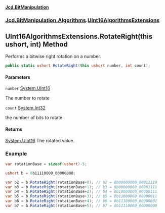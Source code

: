 #### [Jcd.BitManipulation](index 'index')

### [Jcd.BitManipulation.Algorithms](Jcd.BitManipulation.Algorithms 'Jcd.BitManipulation.Algorithms').[UInt16AlgorithmsExtensions](Jcd.BitManipulation.Algorithms.UInt16AlgorithmsExtensions 'Jcd.BitManipulation.Algorithms.UInt16AlgorithmsExtensions')

## UInt16AlgorithmsExtensions.RotateRight(this ushort, int) Method

Performs a bitwise right rotation on a number.

```csharp
public static ushort RotateRight(this ushort number, int count);
```

#### Parameters

<a name='Jcd.BitManipulation.Algorithms.UInt16AlgorithmsExtensions.RotateRight(thisushort,int).number'></a>

`number` [System.UInt16](https://docs.microsoft.com/en-us/dotnet/api/System.UInt16 'System.UInt16')

The number to rotate

<a name='Jcd.BitManipulation.Algorithms.UInt16AlgorithmsExtensions.RotateRight(thisushort,int).count'></a>

`count` [System.Int32](https://docs.microsoft.com/en-us/dotnet/api/System.Int32 'System.Int32')

the number of bits to rotate

#### Returns

[System.UInt16](https://docs.microsoft.com/en-us/dotnet/api/System.UInt16 'System.UInt16')
The rotated value.

### Example

```csharp
var rotationBase = sizeof(ushort)-5;

ushort b = 0b11110000_00000000;

var b2 = b.RotateRight(rotationBase+0); // b2 = 0b00000000_00011110
var b3 = b.RotateRight(rotationBase+1); // b3 = 0b00000000_00001111
var b4 = b.RotateRight(rotationBase+2); // b4 = 0b10000000_00000111
var b5 = b.RotateRight(rotationBase+3); // b5 = 0b11000000_00000011
var b6 = b.RotateRight(rotationBase+4); // b6 = 0b11100000_00000001
var b7 = b.RotateRight(rotationBase+5); // b7 = 0b11110000_00000000
```